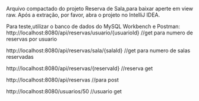 Arquivo compactado do projeto Reserva de Sala,para baixar aperte em view raw. Após a extração, por favor, abra o projeto no IntelliJ IDEA.

Para teste,utilizar o banco de dados do MySQL Workbench e Postman:
http://localhost:8080/api/reservas/usuario/{usuarioId} //get para numero de reservas por usuario

http://localhost:8080/api/reservas/sala/{salaId} //get para numero de salas reservadas

http://localhost:8080/api/reservas/{reservaId} //reserva get

http://localhost:8080/api/reservas //para post

http://localhost:8080/usuarios/50 //usuario get
